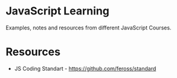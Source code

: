 # JavaScript Learning
Examples, notes and resources from different JavaScript Courses.

# Resources
- JS Coding Standart - https://github.com/feross/standard
